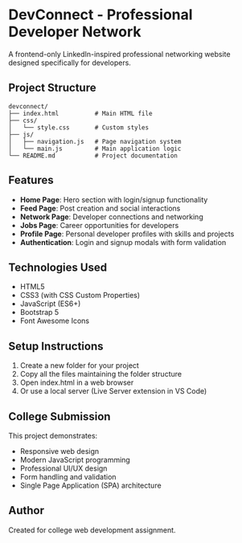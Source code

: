 # DevConnect - Professional Developer Network

A frontend-only LinkedIn-inspired professional networking website designed specifically for developers.

## Project Structure

```
devconnect/
├── index.html          # Main HTML file
├── css/
│   └── style.css       # Custom styles
├── js/
│   ├── navigation.js   # Page navigation system
│   └── main.js         # Main application logic
└── README.md           # Project documentation
```

## Features

- **Home Page**: Hero section with login/signup functionality
- **Feed Page**: Post creation and social interactions
- **Network Page**: Developer connections and networking
- **Jobs Page**: Career opportunities for developers
- **Profile Page**: Personal developer profiles with skills and projects
- **Authentication**: Login and signup modals with form validation

## Technologies Used

- HTML5
- CSS3 (with CSS Custom Properties)
- JavaScript (ES6+)
- Bootstrap 5
- Font Awesome Icons

## Setup Instructions

1. Create a new folder for your project
2. Copy all the files maintaining the folder structure
3. Open index.html in a web browser
4. Or use a local server (Live Server extension in VS Code)

## College Submission

This project demonstrates:
- Responsive web design
- Modern JavaScript programming
- Professional UI/UX design
- Form handling and validation
- Single Page Application (SPA) architecture

## Author

Created for college web development assignment.